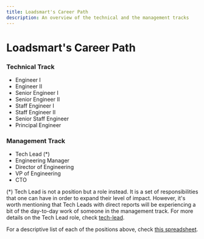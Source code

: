 ```yaml
---
title: Loadsmart's Career Path
description: An overview of the technical and the management tracks
---
```


# Loadsmart's Career Path

### Technical Track

- Engineer I
- Engineer II
- Senior Engineer I
- Senior Engineer II
- Staff Engineer I
- Staff Engineer II
- Senior Staff Engineer
- Principal Engineer

### Management Track

- Tech Lead (*)
- Engineering Manager
- Director of Engineering
- VP of Engineering
- CTO

(*) Tech Lead is not a position but a role instead. It is a set of responsibilities that one can have in order to expand their level of impact. However, it's worth mentioning that Tech Leads with direct reports will be experiencing a bit of the day-to-day work of someone in the management track. For more details on the Tech Lead role, check [tech-lead](./tech-lead.md).

For a descriptive list of each of the positions above, check [this spreadsheet](https://docs.google.com/spreadsheets/d/1CRUxWUZlke7Mw2lokbfH6RU1uAgNyFS6pAgqH8oYqYs/edit#gid=149467352).